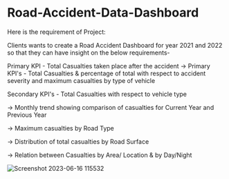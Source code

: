 # Road-Accident-Data-Dashboard

Here is the requirement of Project:

Clients wants to create a Road Accident Dashboard for year 2021 and 2022 so that they can have insight on the below requirements-

Primary KPI - Total Casualties taken place after the accident
→ Primary KPI's - Total Casualties & percentage of total with respect to accident severity and maximum casualties by type of vehicle


Secondary KPI's - Total Casualties with respect to vehicle type

→ Monthly trend showing comparison of casualties for Current Year and Previous Year

→ Maximum casualties by Road Type

→ Distribution of total casualties by Road Surface

→ Relation between Casualties by Area/ Location & by Day/Night


![Screenshot 2023-06-16 115532](https://github.com/rajvimevada/Road-Accident-Data-Dashboard-with-Excel/assets/110738846/f5304b39-9c6b-4e03-9230-85a0829c9626)



